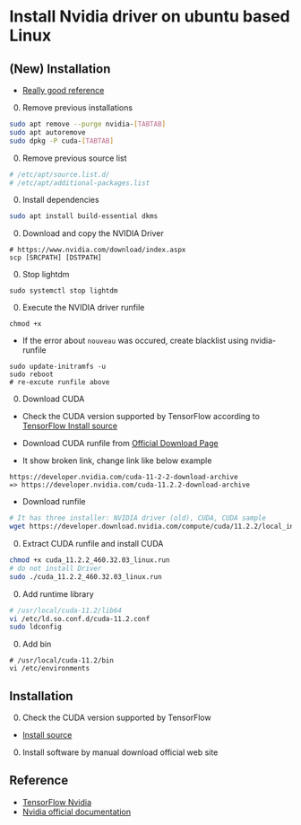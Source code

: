 # Install Nvidia driver on ubuntu based Linux

## (New) Installation

- [Really good reference](https://gist.github.com/wangruohui/df039f0dc434d6486f5d4d098aa52d07#install-nvidia-graphics-driver-via-apt-get)

0. Remove previous installations

```bash
sudo apt remove --purge nvidia-[TABTAB]
sudo apt autoremove
sudo dpkg -P cuda-[TABTAB]
```

0. Remove previous source list

```bash
# /etc/apt/source.list.d/
# /etc/apt/additional-packages.list
```

0. Install dependencies

```bash
sudo apt install build-essential dkms
```

0. Download and copy the NVIDIA Driver

```
# https://www.nvidia.com/download/index.aspx
scp [SRCPATH] [DSTPATH]
```

0. Stop lightdm

```
sudo systemctl stop lightdm
```

0. Execute the NVIDIA driver runfile

```
chmod +x 
```

- If the error about `nouveau` was occured, create blacklist using nvidia-runfile

```
sudo update-initramfs -u
sudo reboot
# re-excute runfile above
```

0. Download CUDA

- Check the CUDA version supported by TensorFlow according to [TensorFlow Install source](https://www.tensorflow.org/install/source#gpu)

- Download CUDA runfile from [Official Download Page](https://developer.nvidia.com/cuda-toolkit-archive)

- It show broken link, change link like below example

```
https://developer.nvidia.com/cuda-11-2-2-download-archive
=> https://developer.nvidia.com/cuda-11.2.2-download-archive
```

- Download runfile

```bash
# It has three installer: NVIDIA driver (old), CUDA, CUDA sample
wget https://developer.download.nvidia.com/compute/cuda/11.2.2/local_installers/cuda_11.2.2_460.32.03_linux.run
```

0. Extract CUDA runfile and install CUDA

```bash
chmod +x cuda_11.2.2_460.32.03_linux.run
# do not install Driver
sudo ./cuda_11.2.2_460.32.03_linux.run
```

0. Add runtime library

```bash
# /usr/local/cuda-11.2/lib64
vi /etc/ld.so.conf.d/cuda-11.2.conf
sudo ldconfig
```

0. Add bin

```
# /usr/local/cuda-11.2/bin
vi /etc/environments
```


## Installation

0. Check the CUDA version supported by TensorFlow

- [Install source](https://www.tensorflow.org/install/source)

0. Install software by manual download official web site

## Reference

- [TensorFlow Nvidia](https://www.tensorflow.org/install/gpu)
- [Nvidia official documentation]()
